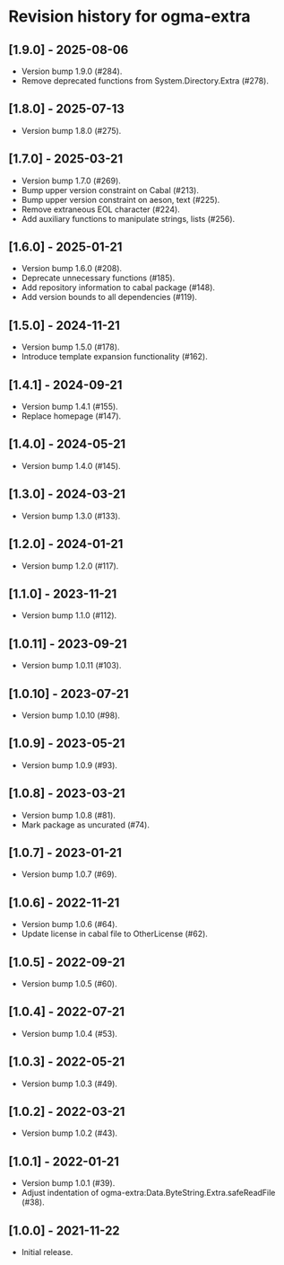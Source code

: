 # Revision history for ogma-extra

## [1.9.0] - 2025-08-06

* Version bump 1.9.0 (#284).
* Remove deprecated functions from System.Directory.Extra (#278).

## [1.8.0] - 2025-07-13

* Version bump 1.8.0 (#275).

## [1.7.0] - 2025-03-21

* Version bump 1.7.0 (#269).
* Bump upper version constraint on Cabal (#213).
* Bump upper version constraint on aeson, text (#225).
* Remove extraneous EOL character (#224).
* Add auxiliary functions to manipulate strings, lists (#256).

## [1.6.0] - 2025-01-21

* Version bump 1.6.0 (#208).
* Deprecate unnecessary functions (#185).
* Add repository information to cabal package (#148).
* Add version bounds to all dependencies (#119).

## [1.5.0] - 2024-11-21

* Version bump 1.5.0 (#178).
* Introduce template expansion functionality (#162).

## [1.4.1] - 2024-09-21

* Version bump 1.4.1 (#155).
* Replace homepage (#147).

## [1.4.0] - 2024-05-21

* Version bump 1.4.0 (#145).

## [1.3.0] - 2024-03-21

* Version bump 1.3.0 (#133).

## [1.2.0] - 2024-01-21

* Version bump 1.2.0 (#117).

## [1.1.0] - 2023-11-21

* Version bump 1.1.0 (#112).

## [1.0.11] - 2023-09-21

* Version bump 1.0.11 (#103).

## [1.0.10] - 2023-07-21

* Version bump 1.0.10 (#98).

## [1.0.9] - 2023-05-21

* Version bump 1.0.9 (#93).

## [1.0.8] - 2023-03-21

* Version bump 1.0.8 (#81).
* Mark package as uncurated (#74).

## [1.0.7] - 2023-01-21
* Version bump 1.0.7 (#69).

## [1.0.6] - 2022-11-21

* Version bump 1.0.6 (#64).
* Update license in cabal file to OtherLicense (#62).

## [1.0.5] - 2022-09-21

* Version bump 1.0.5 (#60).

## [1.0.4] - 2022-07-21

* Version bump 1.0.4 (#53).

## [1.0.3] - 2022-05-21

* Version bump 1.0.3 (#49).

## [1.0.2] - 2022-03-21

* Version bump 1.0.2 (#43).

## [1.0.1] - 2022-01-21

* Version bump 1.0.1 (#39).
* Adjust indentation of ogma-extra:Data.ByteString.Extra.safeReadFile (#38).

## [1.0.0] - 2021-11-22

* Initial release.
